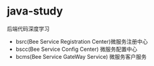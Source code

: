 # java-study
后端代码深度学习
- bsrc(Bee Service Registration Center)微服务注册中心
- bscc(Bee Service Config Center)      微服务配置中心
- bcms(Bee Service GateWay Service)    微服务客户服务
